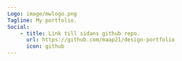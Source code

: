 ```yaml
---
Logo: image/mwlogo.png
Tagline: My portfolio.
Social:
    - title: Link till sidans github repo.
      url: https://github.com/maap21/design-portfolio
      icon: github
---
```

